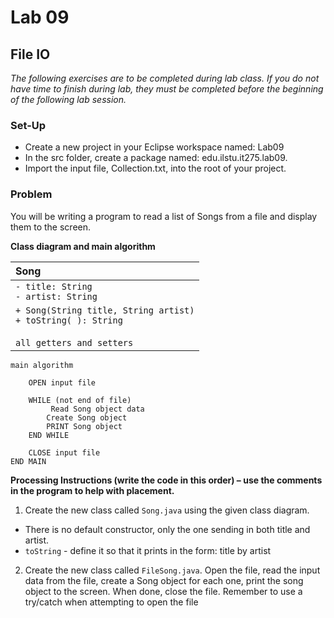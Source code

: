 # Lab 09
## File IO

*The following exercises are to be completed during lab class.  If you do not have time to finish during lab, they must be completed before the beginning of the following lab session.*


### Set-Up
* Create a new project in your Eclipse workspace named:  Lab09
* In the src folder, create a package named:  edu.ilstu.it275.lab09.<ulid>
* Import the input file, Collection.txt, into the root of your project.

### Problem
You will be writing a program to read a list of Songs from a file and display them to the screen.  

**Class diagram and main algorithm**

| Song |
| :- |
| `- title: String`<br>`- artist: String` |
| `+ Song(String title, String artist)`<br>`+ toString( ): String`<br><br>`all getters and setters`|

```
main algorithm

    OPEN input file

    WHILE (not end of file)
         Read Song object data
        Create Song object
        PRINT Song object
    END WHILE

    CLOSE input file
END MAIN
```

**Processing Instructions (write the code in this order) – use the comments in the program to help with placement.**

1. Create the new class called `Song.java` using the given class diagram.
  * There is no default constructor, only the one sending in both title and artist.
  * `toString` - define it so that it prints in the form:  title by artist

2. Create the new class called `FileSong.java`.  Open the file, read the input data from the file, create a Song object for each one, print the song object to the screen.  When done, close the file.  Remember to use a try/catch when attempting to open the file
